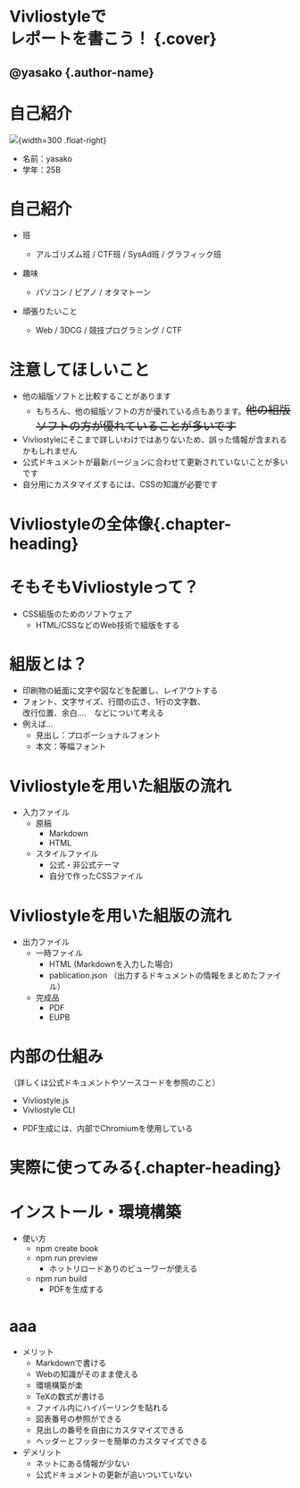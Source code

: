 # Vivliostyleで<br>レポートを書こう！ {.cover}

## @yasako {.author-name}

<!-- ![](https://q.trap.jp/api/v3/public/icon/yasako){width=35} -->


# 自己紹介

![](https://q.trap.jp/api/v3/public/icon/yasako){width=300 .float-right}


- 名前：yasako
- 学年：25B


# 自己紹介

- 班
  - アルゴリズム班 / CTF班 / SysAd班 / グラフィック班
- 趣味
  - パソコン / ピアノ / オタマトーン

- 頑張りたいこと
  - Web / 3DCG / 競技プログラミング / CTF

# 注意してほしいこと

- 他の組版ソフトと比較することがあります
  - もちろん、他の組版ソフトの方が優れている点もあります。<span style="font-size: 20px">~~他の組版ソフトの方が優れていることが多いです~~ </span>
- Vivliostyleにそこまで詳しいわけではありないため、誤った情報が含まれるかもしれません
- 公式ドキュメントが最新バージョンに合わせて更新されていないことが多いです
- 自分用にカスタマイズするには、CSSの知識が必要です

# Vivliostyleの全体像{.chapter-heading}

# そもそもVivliostyleって？

- CSS組版のためのソフトウェア
  - HTML/CSSなどのWeb技術で組版をする



# 組版とは？

- 印刷物の紙面に文字や図などを配置し、レイアウトする
- フォント、文字サイズ、行間の広さ、1行の文字数、<br>改行位置、余白....　などについて考える
- 例えば...
  - 見出し：プロポーショナルフォント
  - 本文：等幅フォント

# Vivliostyleを用いた組版の流れ

- 入力ファイル
  - 原稿
    - Markdown
    - HTML
  - スタイルファイル
    - 公式・非公式テーマ
    - 自分で作ったCSSファイル

# Vivliostyleを用いた組版の流れ

- 出力ファイル
  - 一時ファイル
    - HTML (Markdownを入力した場合)
    - pablication.json （出力するドキュメントの情報をまとめたファイル）
  - 完成品
    - PDF
    - EUPB

# 内部の仕組み

（詳しくは公式ドキュメントやソースコードを参照のこと）

- Vivliostyle.js
- Vivliostyle CLI
<!-- - を定義したCSSファイルを元に、印刷可能なPDFファイルを生成する。 -->
  - PDF生成には、内部でChromiumを使用している

# 実際に使ってみる{.chapter-heading}

# インストール・環境構築

- 使い方
    - npm create book
    - npm run preview
        - ホットリロードありのビューワーが使える
    - npm run build
        - PDFを生成する

# aaa

- メリット
    - Markdownで書ける
    - Webの知識がそのまま使える
    - 環境構築が楽
    - TeXの数式が書ける
    - ファイル内にハイパーリンクを貼れる
    - 図表番号の参照ができる
    - 見出しの番号を自由にカスタマイズできる
    - ヘッダーとフッターを簡単のカスタマイズできる
- デメリット
    - ネットにある情報が少ない
    - 公式ドキュメントの更新が追いついていない
